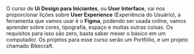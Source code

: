 
O curso de **Ui Design para Iniciantes**, ou **User Interface**, vai nos proporcionar lições sobre **User Experience** (Experiência do Usuário), a ferramenta que vamos usar é o **Figma**, podendo ser usada online, vamos aprender sobre cores, tipografia, espaço e muitas outras coisas. Os requisitos para isso são zero, basta saber mexer o básico em um computador. Os projetos para esse curso serão um Portfólio, e um projeto chamado Bikecraft.